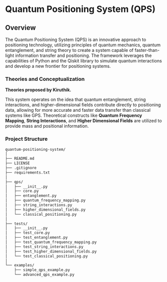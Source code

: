 # Quantum Positioning System (QPS)

## Overview

The Quantum Positioning System (QPS) is an innovative approach to positioning technology, utilizing principles of quantum mechanics, quantum entanglement, and string theory to create a system capable of faster-than-light information transfer and positioning. The framework leverages the capabilities of Python and the Qiskit library to simulate quantum interactions and develop a new frontier for positioning systems.

### Theories and Conceptualization
**Theories proposed by Kiruthik.**

This system operates on the idea that quantum entanglement, string interactions, and higher-dimensional fields contribute directly to positioning data, allowing for more accurate and faster data transfer than classical systems like GPS. Theoretical constructs like **Quantum Frequency Mapping**, **String Interactions**, and **Higher Dimensional Fields** are utilized to provide mass and positional information.

### Project Structure

```bash
quantum-positioning-system/
│
├── README.md
├── LICENSE
├── .gitignore
├── requirements.txt
│
├── qps/
│   ├── __init__.py
│   ├── core.py
│   ├── entanglement.py
│   ├── quantum_frequency_mapping.py
│   ├── string_interactions.py
│   ├── higher_dimensional_fields.py
│   └── classical_positioning.py
│
├── tests/
│   ├── __init__.py
│   ├── test_core.py
│   ├── test_entanglement.py
│   ├── test_quantum_frequency_mapping.py
│   ├── test_string_interactions.py
│   ├── test_higher_dimensional_fields.py
│   └── test_classical_positioning.py
│
└── examples/
    ├── simple_qps_example.py
    └── advanced_qps_example.py
